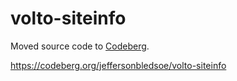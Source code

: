 # volto-siteinfo

Moved source code to [Codeberg](https://codeberg.org/jeffersonbledsoe/volto-siteinfo).

<https://codeberg.org/jeffersonbledsoe/volto-siteinfo>
